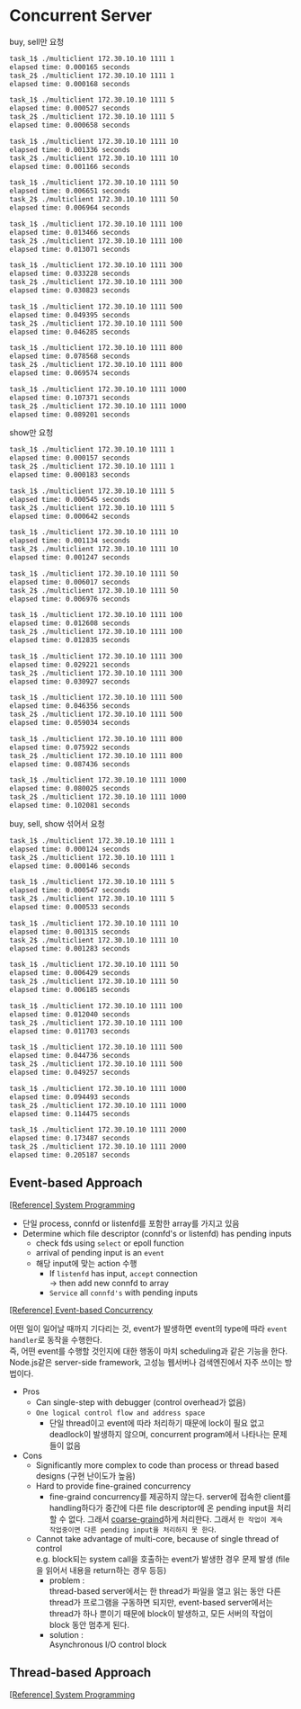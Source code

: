 # Concurrent Server

buy, sell만 요청
```bash
task_1$ ./multiclient 172.30.10.10 1111 1
elapsed time: 0.000165 seconds
task_2$ ./multiclient 172.30.10.10 1111 1
elapsed time: 0.000168 seconds

task_1$ ./multiclient 172.30.10.10 1111 5
elapsed time: 0.000527 seconds
task_2$ ./multiclient 172.30.10.10 1111 5
elapsed time: 0.000658 seconds

task_1$ ./multiclient 172.30.10.10 1111 10
elapsed time: 0.001336 seconds
task_2$ ./multiclient 172.30.10.10 1111 10
elapsed time: 0.001166 seconds

task_1$ ./multiclient 172.30.10.10 1111 50
elapsed time: 0.006651 seconds
task_2$ ./multiclient 172.30.10.10 1111 50
elapsed time: 0.006964 seconds

task_1$ ./multiclient 172.30.10.10 1111 100
elapsed time: 0.013466 seconds
task_2$ ./multiclient 172.30.10.10 1111 100
elapsed time: 0.013071 seconds

task_1$ ./multiclient 172.30.10.10 1111 300
elapsed time: 0.033228 seconds
task_2$ ./multiclient 172.30.10.10 1111 300
elapsed time: 0.030823 seconds

task_1$ ./multiclient 172.30.10.10 1111 500
elapsed time: 0.049395 seconds
task_2$ ./multiclient 172.30.10.10 1111 500
elapsed time: 0.046285 seconds

task_1$ ./multiclient 172.30.10.10 1111 800
elapsed time: 0.078568 seconds
task_2$ ./multiclient 172.30.10.10 1111 800
elapsed time: 0.069574 seconds

task_1$ ./multiclient 172.30.10.10 1111 1000
elapsed time: 0.107371 seconds
task_2$ ./multiclient 172.30.10.10 1111 1000
elapsed time: 0.089201 seconds
```

show만 요청
```bash
task_1$ ./multiclient 172.30.10.10 1111 1
elapsed time: 0.000157 seconds
task_2$ ./multiclient 172.30.10.10 1111 1
elapsed time: 0.000183 seconds

task_1$ ./multiclient 172.30.10.10 1111 5
elapsed time: 0.000545 seconds
task_2$ ./multiclient 172.30.10.10 1111 5
elapsed time: 0.000642 seconds

task_1$ ./multiclient 172.30.10.10 1111 10
elapsed time: 0.001134 seconds
task_2$ ./multiclient 172.30.10.10 1111 10
elapsed time: 0.001247 seconds

task_1$ ./multiclient 172.30.10.10 1111 50
elapsed time: 0.006017 seconds
task_2$ ./multiclient 172.30.10.10 1111 50
elapsed time: 0.006976 seconds

task_1$ ./multiclient 172.30.10.10 1111 100
elapsed time: 0.012608 seconds
task_2$ ./multiclient 172.30.10.10 1111 100
elapsed time: 0.012835 seconds

task_1$ ./multiclient 172.30.10.10 1111 300
elapsed time: 0.029221 seconds
task_2$ ./multiclient 172.30.10.10 1111 300
elapsed time: 0.030927 seconds

task_1$ ./multiclient 172.30.10.10 1111 500
elapsed time: 0.046356 seconds
task_2$ ./multiclient 172.30.10.10 1111 500
elapsed time: 0.059034 seconds

task_1$ ./multiclient 172.30.10.10 1111 800
elapsed time: 0.075922 seconds
task_2$ ./multiclient 172.30.10.10 1111 800
elapsed time: 0.087436 seconds

task_1$ ./multiclient 172.30.10.10 1111 1000
elapsed time: 0.080025 seconds
task_2$ ./multiclient 172.30.10.10 1111 1000
elapsed time: 0.102081 seconds
```

buy, sell, show 섞어서 요청
```bash
task_1$ ./multiclient 172.30.10.10 1111 1
elapsed time: 0.000124 seconds
task_2$ ./multiclient 172.30.10.10 1111 1
elapsed time: 0.000146 seconds

task_1$ ./multiclient 172.30.10.10 1111 5
elapsed time: 0.000547 seconds
task_2$ ./multiclient 172.30.10.10 1111 5
elapsed time: 0.000533 seconds

task_1$ ./multiclient 172.30.10.10 1111 10
elapsed time: 0.001315 seconds
task_2$ ./multiclient 172.30.10.10 1111 10
elapsed time: 0.001283 seconds

task_1$ ./multiclient 172.30.10.10 1111 50
elapsed time: 0.006429 seconds
task_2$ ./multiclient 172.30.10.10 1111 50
elapsed time: 0.006185 seconds

task_1$ ./multiclient 172.30.10.10 1111 100
elapsed time: 0.012040 seconds
task_2$ ./multiclient 172.30.10.10 1111 100
elapsed time: 0.011703 seconds

task_1$ ./multiclient 172.30.10.10 1111 500
elapsed time: 0.044736 seconds
task_2$ ./multiclient 172.30.10.10 1111 500
elapsed time: 0.049257 seconds

task_1$ ./multiclient 172.30.10.10 1111 1000
elapsed time: 0.094493 seconds
task_2$ ./multiclient 172.30.10.10 1111 1000
elapsed time: 0.114475 seconds

task_1$ ./multiclient 172.30.10.10 1111 2000
elapsed time: 0.173487 seconds
task_2$ ./multiclient 172.30.10.10 1111 2000
elapsed time: 0.205187 seconds
```

## Event-based Approach

[[Reference] System Programming](https://velog.io/@tonyhan18/%EC%8B%9C%EC%8A%A4%ED%85%9C-%ED%94%84%EB%A1%9C%EA%B7%B8%EB%9E%98%EB%B0%8D-13-1-Concurrent-Programming)  

- 단일 process, connfd or listenfd를 포함한 array를 가지고 있음
- Determine which file descriptor (connfd's or listenfd) has pending inputs
	- check fds using `select` or epoll function
	- arrival of pending input is an `event`
	- 해당 input에 맞는 action 수행
		- If `listenfd` has input, `accept` connection  
			-> then add new connfd to array
		- `Service` all `connfd's` with pending inputs

[[Reference] Event-based Concurrency](https://velog.io/@kmin-283/Event-based-Concurrency-Advanced)  

어떤 일이 일어날 때까지 기다리는 것, event가 발생하면 event의 type에 따라 `event handler`로 동작을 수행한다.  
즉, 어떤 event를 수행할 것인지에 대한 행동이 마치 scheduling과 같은 기능을 한다.  
Node.js같은 server-side framework, 고성능 웹서버나 검색엔진에서 자주 쓰이는 방법이다.
- Pros
	- Can single-step with debugger (control overhead가 없음)
	- `One logical control flow and address space`
		- 단일 thread이고 event에 따라 처리하기 때문에 lock이 필요 없고 deadlock이 발생하지 않으며, concurrent program에서 나타나는 문제들이 없음
- Cons 
	- Significantly more complex to code than process or thread based designs (구현 난이도가 높음)
	- Hard to provide fine-grained concurrency
		- fine-graind concurrency를 제공하지 않는다. server에 접속한 client를 handling하다가 중간에 다른 file descriptor에 온 pending input을 처리할 수 없다. 그래서 [coarse-graind](https://icthuman.tistory.com/entry/FineGrained-vs-CoarseGrained)하게 처리한다. 그래서 `한 작업이 계속 작업중이면 다른 pending input을 처리하지 못 한다`.
	- Cannot take advantage of multi-core, because of single thread of control  
		e.g. block되는 system call을 호출하는 event가 발생한 경우 문제 발생 (file을 읽어서 내용을 return하는 경우 등등)
		- problem :  
			thread-based server에서는 한 thread가 파일을 열고 읽는 동안 다른 thread가 프로그램을 구동하면 되지만, event-based server에서는 thread가 하나 뿐이기 때문에 block이 발생하고, 모든 서버의 작업이 block 동안 멈추게 된다.
		- solution :  
			Asynchronous I/O control block

## Thread-based Approach
[[Reference] System Programming](https://velog.io/@tonyhan18/%EC%8B%9C%EC%8A%A4%ED%85%9C-%ED%94%84%EB%A1%9C%EA%B7%B8%EB%9E%98%EB%B0%8D-13-1-Concurrent-Programming)  